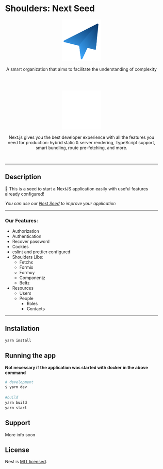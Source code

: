 # Shoulders: Next Seed

<div display="flex" align="center" justify="space-between" flex="auto">
<img src="./.github/images/Shoulders-Icon.svg" width="128" alt="Shoulders Logo" >

<p align="center">A smart organization that aims to facilitate the understanding of complexity</p>
<br>
<br>

<a href="http://nextjs.org/" target="blank"><img src="./.github/images/nextjs-icon-light.svg" width="128" alt="NeXt Logo" /></a>

  <p align="center">Next.js gives you the best developer experience with all the features you need for production: hybrid static & server rendering, TypeScript support, smart bundling, route pre-fetching, and more.</p>
</div>  
    
<br><hr>

## Description

🚀 This is a seed to start a NextJS application easily with useful features already configured!

_You can use our <a href="https://github.com/Eureka-Shoulders/nest-seed" target="_blank">Nest Seed</a> to improve your application_

<hr>

### Our Features:

- Authorization
- Authentication
- Recover password
- Cookies
- eslint and prettier configured
- Shoulders Libs:
  - Fetchx
  - Formix
  - Formuy
  - Componentz
  - Beltz
- Resources
  - Users
  - People
    - Roles
    - Contacts

<hr>

## Installation

```bash
yarn install
```

## Running the app

**Not necessary if the application was started with docker in the above command**

```bash
# development
$ yarn dev

#build
yarn build
yarn start

```

## Support

More info soon

## License

Nest is [MIT licensed](LICENSE).
